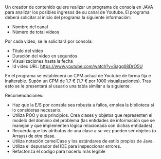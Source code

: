 Un creador de contenido quiere realizar un programa de consola en JAVA para analizar los
posibles ingresos de su canal de Youtube. El programa deberá solicitar al inicio del
programa la siguiente información:
- Nombre del canal
- Número de total vídeos

Por cada video, se le solicitará por consola:
- Título del vídeo
- Duración del video en segundos
- Visualizaciones hasta la fecha
- Id video URL: https://www.youtube.com/watch?v=Sagg08DrO5U

En el programa se establecerá un CPM actual de Youtube de forma fija e inalterable. Supón
un CPM de 1.7 € (1.7 € por 1000 visualizaciones).
Tras esto se le presentará al usuario una tabla similar a la siguiente:

Recomendaciones:
- Haz que la E/S por consola sea robusta a fallos, emplea la biblioteca si lo consideras
necesario.
- Utiliza POO y sus principios. Crea clases y objetos que representen el modelo del
dominio del problema (las entidades de información que se manejan y que
implementen lógica relacionada con dichas entidades).
- Recuerda que los atributos de una clase a su vez pueden ser objetos (o Arrays) de
otra clase.
- Utiliza notación camelCase y los estándares de estilo propios de Java.
- Utiliza el depurador del IDE para inspeccionar errores.
- Refactoriza el código para hacerlo más legible
